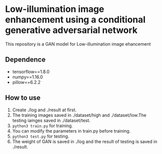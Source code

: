 # Low-illumination image enhancement using a conditional generative adversarial network
This repository is a GAN model for Low-illumination image ehancement
## Dependence
- tensorflow==1.8.0
- numpy==1.16.0
- pillow==6.2.2
## How to use
1. Create ./log and ./result at first.
2. The training images saved in ./dataset/high and ./dataset/low.The testing iamges saved in ./dataset/test. 
3. `python3 train.py` for training.
4. You can modify the parameters in train.py before training.
5. `python3 test.py` for testing.
6. The weight of GAN is saved in ./log and the result of testing is saved in ./result.

